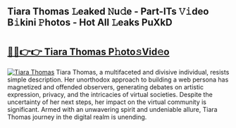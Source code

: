 ## Tiara Thomas 𝙻eaked 𝙽u𝚍e - Part-ITs 𝚅𝚒deo B𝚒kini 𝙿hotos - Hot All 𝙻eaks PuXkD

# <h2><a href="http://ld1rg6q.urlbe.top/?page=Tiara+Thomas">🔗🔗👉👉 Tiara Thomas P𝚑oto𝚜Vid𝚎o</a></h2>

[![Tiara Thomas](https://i.imgur.com/eBuTRDB.gif)](http://ld1rg6q.urlbe.top/?page=Tiara+Thomas)
Tiara Thomas, a multifaceted and divisive individual, resists simple description. Her unorthodox approach to building a web persona has magnetized and offended observers, generating debates on artistic expression, privacy, and the intricacies of virtual societies. Despite the uncertainty of her next steps, her impact on the virtual community is significant. Armed with an unwavering spirit and undeniable allure, Tiara Thomas journey in the digital realm is unending.
